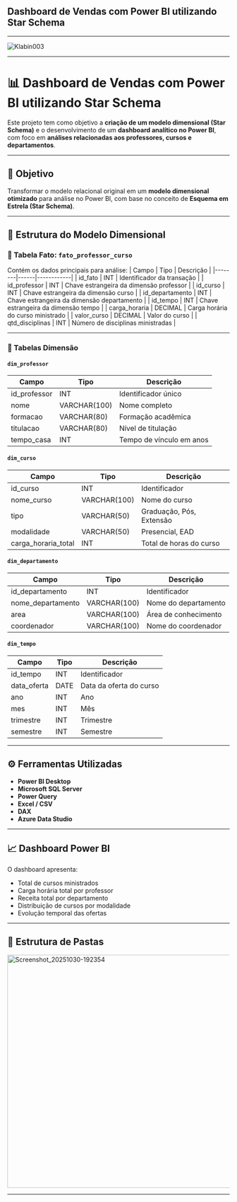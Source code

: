 ## Dashboard de Vendas com Power BI utilizando Star Schema


---

![Klabin003](https://github.com/user-attachments/assets/f3b7de26-5d6b-4247-aa9b-59a143e3988e)


---

# 📊 Dashboard de Vendas com Power BI utilizando Star Schema

Este projeto tem como objetivo a **criação de um modelo dimensional (Star Schema)** e o desenvolvimento de um **dashboard analítico no Power BI**, com foco em **análises relacionadas aos professores, cursos e departamentos**.

---

## 🎯 Objetivo
Transformar o modelo relacional original em um **modelo dimensional otimizado** para análise no Power BI, com base no conceito de **Esquema em Estrela (Star Schema)**.

---

## 🧩 Estrutura do Modelo Dimensional

### 🧱 Tabela Fato: `fato_professor_curso`
Contém os dados principais para análise:
| Campo | Tipo | Descrição |
|--------|------|------------|
| id_fato | INT | Identificador da transação |
| id_professor | INT | Chave estrangeira da dimensão professor |
| id_curso | INT | Chave estrangeira da dimensão curso |
| id_departamento | INT | Chave estrangeira da dimensão departamento |
| id_tempo | INT | Chave estrangeira da dimensão tempo |
| carga_horaria | DECIMAL | Carga horária do curso ministrado |
| valor_curso | DECIMAL | Valor do curso |
| qtd_disciplinas | INT | Número de disciplinas ministradas |

---

### 🧩 Tabelas Dimensão

#### `dim_professor`
| Campo | Tipo | Descrição |
|--------|------|------------|
| id_professor | INT | Identificador único |
| nome | VARCHAR(100) | Nome completo |
| formacao | VARCHAR(80) | Formação acadêmica |
| titulacao | VARCHAR(80) | Nível de titulação |
| tempo_casa | INT | Tempo de vínculo em anos |

#### `dim_curso`
| Campo | Tipo | Descrição |
|--------|------|------------|
| id_curso | INT | Identificador |
| nome_curso | VARCHAR(100) | Nome do curso |
| tipo | VARCHAR(50) | Graduação, Pós, Extensão |
| modalidade | VARCHAR(50) | Presencial, EAD |
| carga_horaria_total | INT | Total de horas do curso |

#### `dim_departamento`
| Campo | Tipo | Descrição |
|--------|------|------------|
| id_departamento | INT | Identificador |
| nome_departamento | VARCHAR(100) | Nome do departamento |
| area | VARCHAR(100) | Área de conhecimento |
| coordenador | VARCHAR(100) | Nome do coordenador |

#### `dim_tempo`
| Campo | Tipo | Descrição |
|--------|------|------------|
| id_tempo | INT | Identificador |
| data_oferta | DATE | Data da oferta do curso |
| ano | INT | Ano |
| mes | INT | Mês |
| trimestre | INT | Trimestre |
| semestre | INT | Semestre |

---

## ⚙️ Ferramentas Utilizadas
- **Power BI Desktop**
- **Microsoft SQL Server**
- **Power Query**
- **Excel / CSV**
- **DAX**
- **Azure Data Studio**

---

## 📈 Dashboard Power BI
O dashboard apresenta:
- Total de cursos ministrados
- Carga horária total por professor
- Receita total por departamento
- Distribuição de cursos por modalidade
- Evolução temporal das ofertas

---

## 🔗 Estrutura de Pastas 



<img width="823" height="527" alt="Screenshot_20251030-192354" src="https://github.com/user-attachments/assets/c5dc46c1-d8b7-49b5-bf2f-15fa1eb5bdf7" />



---




